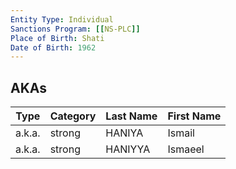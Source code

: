 ```yaml
---
Entity Type: Individual
Sanctions Program: [[NS-PLC]]
Place of Birth: Shati
Date of Birth: 1962
---
```



## AKAs
| Type | Category | Last Name | First Name |
|------|----------|-----------|------------|
| a.k.a. | strong | HANIYA | Ismail |
| a.k.a. | strong | HANIYYA | Ismaeel |

